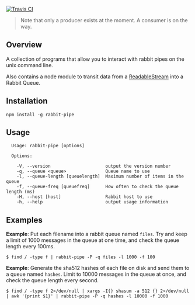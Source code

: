[![Travis CI](https://travis-ci.org/robertkeizer/rabbit-pipe.svg?branch=master)](https://travis-ci.org/robertkeizer/rabbit-pipe)

> Note that only a producer exists at the moment. A consumer is on the way.

## Overview

A collection of programs that allow you to interact with rabbit pipes on the unix command line. 

Also contains a node module to transit data from a [ReadableStream](https://nodejs.org/api/stream.html#stream_readable_streams) into a Rabbit Queue.

## Installation

```
npm install -g rabbit-pipe
```

## Usage

```
  Usage: rabbit-pipe [options]

  Options:

    -V, --version                     output the version number
    -q, --queue <queue>               Queue name to use
    -l, --queue-length [queuelength]  Maximum number of items in the queue
    -f, --queue-freq [queuefreq]      How often to check the queue length (ms)
    -H, --host [host]                 Rabbit host to use
    -h, --help                        output usage information
```

## Examples

**Example**: Put each filename into a rabbit queue named `files`. Try and keep a limit of 1000 messages in the queue at one time, and check the queue length every 100ms.
```
$ find / -type f | rabbit-pipe -P -q files -l 1000 -f 100
```

**Example**: Generate the sha512 hashes of each file on disk and send them to a queue named `hashes`. Limit to 10000 messages in the queue at once, and check the queue length every second.
```
$ find / -type f 2>/dev/null | xargs -I{} shasum -a 512 {} 2>/dev/null | awk '{print $1}' | rabbit-pipe -P -q hashes -l 10000 -f 1000
```
